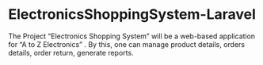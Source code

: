 # ElectronicsShoppingSystem-Laravel
 The Project “Electronics Shopping System” will be a web-based application for “A to  Z Electronics” . By this, one can manage product details, orders details, order return,  generate reports.
